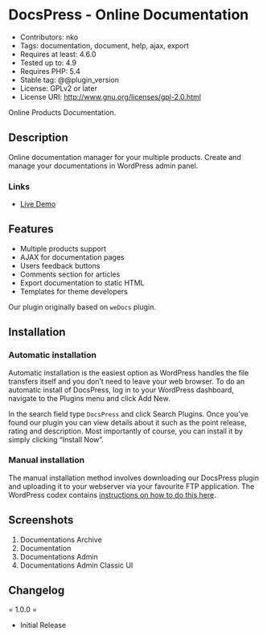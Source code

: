# DocsPress - Online Documentation #

* Contributors: nko
* Tags: documentation, document, help, ajax, export
* Requires at least: 4.6.0
* Tested up to: 4.9
* Requires PHP: 5.4
* Stable tag: @@plugin_version
* License: GPLv2 or later
* License URI: http://www.gnu.org/licenses/gpl-2.0.html

Online Products Documentation.

## Description ##

Online documentation manager for your multiple products. Create and manage your documentations in WordPress admin panel.

### Links ###

* [Live Demo](https://demo.nkdev.info/#docspress)

## Features ##

* Multiple products support
* AJAX for documentation pages
* Users feedback buttons
* Comments section for articles
* Export documentation to static HTML
* Templates for theme developers

Our plugin originally based on `weDocs` plugin.

## Installation ##

### Automatic installation ###

Automatic installation is the easiest option as WordPress handles the file transfers itself and you don’t need to leave your web browser. To do an automatic install of DocsPress, log in to your WordPress dashboard, navigate to the Plugins menu and click Add New.

In the search field type `DocsPress` and click Search Plugins. Once you’ve found our plugin you can view details about it such as the point release, rating and description. Most importantly of course, you can install it by simply clicking “Install Now”.

### Manual installation ###

The manual installation method involves downloading our DocsPress plugin and uploading it to your webserver via your favourite FTP application. The WordPress codex contains [instructions on how to do this here](https://codex.wordpress.org/Managing_Plugins#Manual_Plugin_Installation).

## Screenshots ##

1. Documentations Archive
2. Documentation
3. Documentations Admin
4. Documentations Admin Classic UI

## Changelog ##

= 1.0.0 =

* Initial Release
